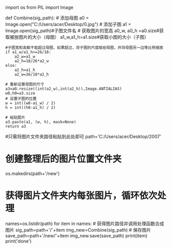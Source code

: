 
import os
from PIL import Image

def Combine(sig_path):
    # 添加母图
    a0 = Image.open("C:/Users/acer/Desktop/0.jpg")
    # 添加子图
    a1 = Image.open(sig_path)#子图文件名
    # 获取图片的宽高
    a0_w, a0_h =a0.size#获取被放图片的大小（母图）
    a1_w,a1_h=a1.size#获取小图的大小（子图）
    
    #子图宽和高都不能超过母图，如果超过，将子图的尺度赋给母图，并将母图另一边等比例缩放
    if a1_w/a1_h>=26/18:
        a2_w=a1_w
        a2_h=18/26*a2_w
    else:
        a2_h=a1_h    
        a2_w=26/18*a2_h
           
    # 重新设置母图的尺寸
    a3=a0.resize((int(a2_w),int(a2_h)),Image.ANTIALIAS)
    w0,h0=a3.size
    # 设置子图的位置
    w = int((w0-a1_w) / 2)
    h = int((h0-a1_h) / 2)
    
    # 粘贴图片
    a3.paste(a1, (w, h), mask=None)
    return a3


#只需将图片文件夹路径粘贴到此处即可
path='C:/Users/acer/Desktop/2007'


# 创建整理后的图片位置文件夹
os.makedirs(path+'/new')
# 获得图片文件夹内每张图片，循环依次处理
names=os.listdir(path)
for item in names:
    # 获得图片路径并调用处理函数合成图片
    sig_path=path+'/'+item
    img_new=Combine(sig_path)
    # 保存图片
    save_path=path+'/new/'+item
    img_new.save(save_path)
    print(item)
print('done')
